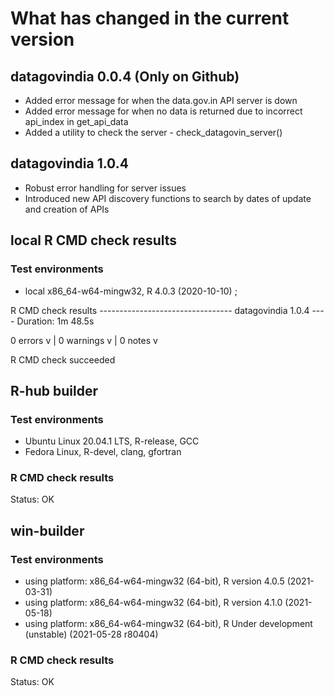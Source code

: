 # What has changed in the current version 


## datagovindia 0.0.4 (Only on Github)

* Added error message for when the data.gov.in API server is down
* Added error message for when no data is returned due to incorrect api_index in get_api_data
* Added a utility to check the server - check_datagovin_server()

## datagovindia 1.0.4

* Robust error handling for server issues
* Introduced new API discovery functions to search by dates of update and creation of APIs



## local R CMD check results

### Test environments
* local x86_64-w64-mingw32, R 4.0.3 (2020-10-10) ;

R CMD check results --------------------------------- datagovindia 1.0.4 ----
Duration: 1m 48.5s

0 errors v | 0 warnings v | 0 notes v

R CMD check succeeded


## R-hub builder

### Test environments
- Ubuntu Linux 20.04.1 LTS, R-release, GCC
- Fedora Linux, R-devel, clang, gfortran

### R CMD check results

Status: OK


## win-builder

### Test environments
- using platform: x86_64-w64-mingw32 (64-bit), R version 4.0.5 (2021-03-31)
- using platform: x86_64-w64-mingw32 (64-bit), R version 4.1.0 (2021-05-18)
- using platform: x86_64-w64-mingw32 (64-bit), R Under development (unstable) (2021-05-28 r80404)


### R CMD check results
Status: OK

